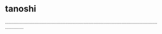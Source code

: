 # tanoshi

...........................................................................................................................................